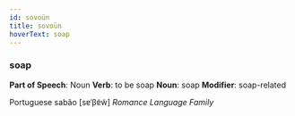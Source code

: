 ```yaml
---
id: sovoün
title: sovoün
hoverText: soap
---
```


### soap

**Part of Speech**: Noun
**Verb**: to be soap
**Noun**: soap
**Modifier**: soap-related

Portuguese sabão [sɐˈβɐ̃w̃]
*Romance Language Family*